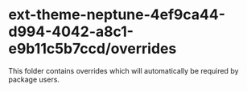 # ext-theme-neptune-4ef9ca44-d994-4042-a8c1-e9b11c5b7ccd/overrides

This folder contains overrides which will automatically be required by package users.

